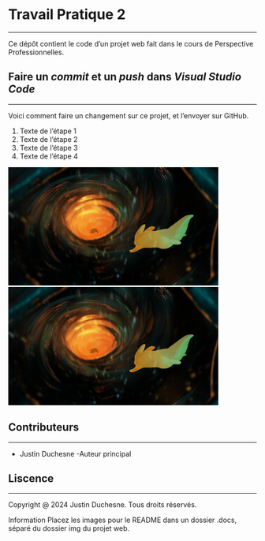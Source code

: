 # Travail Pratique 2
---
Ce dépôt contient le code d’un projet web fait dans le cours de Perspective Professionnelles.
## Faire un *commit* et un *push* dans *Visual Studio Code*
---
Voici comment faire un changement sur ce projet, et l’envoyer sur GitHub.
1. Texte de l’étape 1
2. Texte de l’étape 2
3. Texte de l’étape 3
4. Texte de l’étape 4

![TEMP](images/dream.png "aTEMP2")
![TEMP](images/dream.png "TEMP2")
## Contributeurs
---
- Justin Duchesne -Auteur principal
## Liscence
---
Copyright @ 2024 Justin Duchesne. Tous droits réservés.







Information
Placez les images pour le README dans un dossier .docs, séparé du dossier img du projet web.
